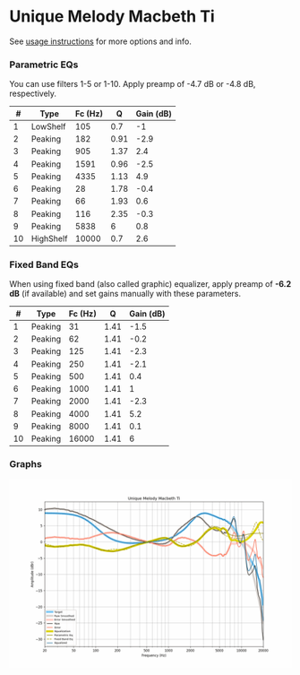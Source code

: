 # Unique Melody Macbeth Ti
See [usage instructions](https://github.com/jaakkopasanen/AutoEq#usage) for more options and info.

### Parametric EQs
You can use filters 1-5 or 1-10. Apply preamp of -4.7 dB or -4.8 dB, respectively.

|   # | Type      |   Fc (Hz) |    Q |   Gain (dB) |
|-----|-----------|-----------|------|-------------|
|   1 | LowShelf  |       105 | 0.7  |        -1   |
|   2 | Peaking   |       182 | 0.91 |        -2.9 |
|   3 | Peaking   |       905 | 1.37 |         2.4 |
|   4 | Peaking   |      1591 | 0.96 |        -2.5 |
|   5 | Peaking   |      4335 | 1.13 |         4.9 |
|   6 | Peaking   |        28 | 1.78 |        -0.4 |
|   7 | Peaking   |        66 | 1.93 |         0.6 |
|   8 | Peaking   |       116 | 2.35 |        -0.3 |
|   9 | Peaking   |      5838 | 6    |         0.8 |
|  10 | HighShelf |     10000 | 0.7  |         2.6 |

### Fixed Band EQs
When using fixed band (also called graphic) equalizer, apply preamp of **-6.2 dB** (if available) and set gains manually with these parameters.

|   # | Type    |   Fc (Hz) |    Q |   Gain (dB) |
|-----|---------|-----------|------|-------------|
|   1 | Peaking |        31 | 1.41 |        -1.5 |
|   2 | Peaking |        62 | 1.41 |        -0.2 |
|   3 | Peaking |       125 | 1.41 |        -2.3 |
|   4 | Peaking |       250 | 1.41 |        -2.1 |
|   5 | Peaking |       500 | 1.41 |         0.4 |
|   6 | Peaking |      1000 | 1.41 |         1   |
|   7 | Peaking |      2000 | 1.41 |        -2.3 |
|   8 | Peaking |      4000 | 1.41 |         5.2 |
|   9 | Peaking |      8000 | 1.41 |         0.1 |
|  10 | Peaking |     16000 | 1.41 |         6   |

### Graphs
![](./Unique%20Melody%20Macbeth%20Ti.png)
